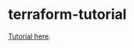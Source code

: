 # terraform-tutorial

[Tutorial here](https://developer.hashicorp.com/terraform/tutorials/docker-get-started). 